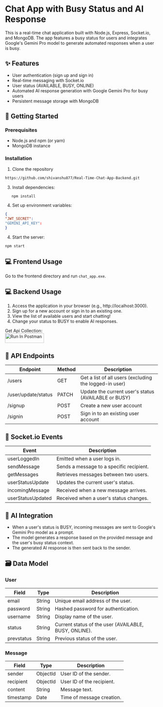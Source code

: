 # Chat App with Busy Status and AI Response

This is a real-time chat application built with Node.js, Express, Socket.io, and MongoDB. The app features a busy status for users and integrates Google's Gemini Pro model to generate automated responses when a user is busy.

## ✨ Features
- User authentication (sign up and sign in)
- Real-time messaging with Socket.io
- User status (AVAILABLE, BUSY, ONLINE)
- Automated AI response generation with Google Gemini Pro for busy users
- Persistent message storage with MongoDB

## 🚀 Getting Started
### Prerequisites
- Node.js and npm (or yarn)
- MongoDB instance

### Installation
1. Clone the repository
```bash
https://github.com/shivanshu877/Real-Time-Chat-App-Backend.git  
```
3. Install dependencies:
```bash
   npm install  
```
4. Set up environment variables:
```json
{
"JWT_SECRET":
"GEMINI_API_KEY":
}
```
4. Start the server:
 ```bash
 npm start 
 ```
## 💻 Frontend Usage
Go to the frontend directory and run `chat_app.exe`.
## 💻 Backend Usage
1. Access the application in your browser (e.g., http://localhost:3000).
2. Sign up for a new account or sign in to an existing one.
3. View the list of available users and start chatting!
4. Change your status to BUSY to enable AI responses.

Get Api Collection:    
[<img src="https://run.pstmn.io/button.svg" alt="Run In Postman" style="width: 128px; height: 32px;">](https://app.getpostman.com/run-collection/20448680-2547960e-a241-4c06-bc7b-21f7f7fdf974?action=collection%2Ffork&source=rip_markdown&collection-url=entityId%3D20448680-2547960e-a241-4c06-bc7b-21f7f7fdf974%26entityType%3Dcollection%26workspaceId%3D5dd9b309-6042-4f8f-ba66-67f1a423925d)

## 📡 API Endpoints
| Endpoint              | Method | Description                                   |
|-----------------------|--------|-----------------------------------------------|
| /users                | GET    | Get a list of all users (excluding the logged-in user) |
| /user/update/status  | PATCH  | Update the current user's status (AVAILABLE or BUSY)   |
| /signup               | POST   | Create a new user account                     |
| /signin               | POST   | Sign in to an existing user account           |

## 🔌 Socket.io Events
| Event               | Description                                        |
|---------------------|----------------------------------------------------|
| userLoggedIn        | Emitted when a user logs in.                       |
| sendMessage         | Sends a message to a specific recipient.           |
| getMessages         | Retrieves messages between two users.              |
| userStatusUpdate    | Updates the current user's status.                |
| incomingMessage     | Received when a new message arrives.              |
| userStatusUpdated   | Received when a user's status changes.            |

## 🧠 AI Integration
- When a user's status is BUSY, incoming messages are sent to Google's Gemini Pro model as a prompt.
- The model generates a response based on the provided message and the user's busy status context.
- The generated AI response is then sent back to the sender.

## 🗃️ Data Model
### User
| Field      | Type    | Description                              |
|------------|---------|------------------------------------------|
| email      | String  | Unique email address of the user.        |
| password   | String  | Hashed password for authentication.      |
| username   | String  | Display name of the user.                |
| status     | String  | Current status of the user (AVAILABLE, BUSY, ONLINE). |
| prevstatus | String  | Previous status of the user.             |

### Message
| Field      | Type    | Description                              |
|------------|---------|------------------------------------------|
| sender     | ObjectId| User ID of the sender.                   |
| recipient  | ObjectId| User ID of the recipient.                |
| content    | String  | Message text.                            |
| timestamp  | Date    | Time of message creation.                |
